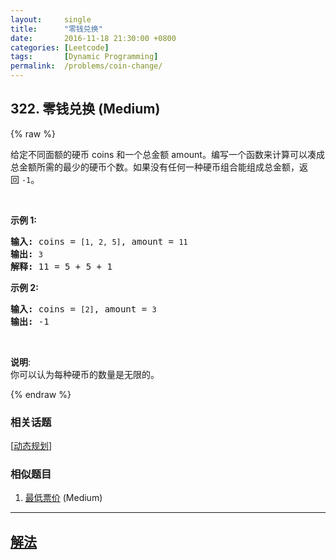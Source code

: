 ```yaml
---
layout:     single
title:      "零钱兑换"
date:       2016-11-18 21:30:00 +0800
categories: [Leetcode]
tags:       [Dynamic Programming]
permalink:  /problems/coin-change/
---
```


## 322. 零钱兑换 (Medium)

{% raw %}

<p>给定不同面额的硬币 coins 和一个总金额 amount。编写一个函数来计算可以凑成总金额所需的最少的硬币个数。如果没有任何一种硬币组合能组成总金额，返回&nbsp;<code>-1</code>。</p>

<p>&nbsp;</p>

<p><strong>示例&nbsp;1:</strong></p>

<pre><strong>输入: </strong>coins = <code>[1, 2, 5]</code>, amount = <code>11</code>
<strong>输出: </strong><code>3</code> 
<strong>解释:</strong> 11 = 5 + 5 + 1</pre>

<p><strong>示例 2:</strong></p>

<pre><strong>输入: </strong>coins = <code>[2]</code>, amount = <code>3</code>
<strong>输出: </strong>-1</pre>

<p>&nbsp;</p>

<p><strong>说明</strong>:<br>
你可以认为每种硬币的数量是无限的。</p>

{% endraw %}

### 相关话题
  [[动态规划](https://github.com/openset/leetcode/tree/master/tag/dynamic-programming/README.md)]

### 相似题目
  1. [最低票价](/problems/minimum-cost-for-tickets) (Medium)

---

## [解法](https://github.com/openset/leetcode/tree/master/problems/coin-change)
